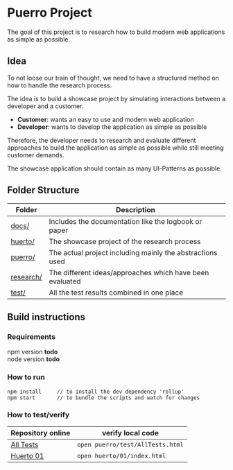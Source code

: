 # Puerro Project

The goal of this project is to research how to build modern web applications as simple as possible.


## Idea

To not loose our train of thought, we need to have a structured method on how to handle the research process. 

The idea is to build a showcase project by simulating interactions between a developer and a customer.

- **Customer**: wants an easy to use and modern web application
- **Developer**: wants to develop the application as simple as possible

Therefore, the developer needs to research and evaluate different approaches to build the application 
as simple as possible while still meeting customer demands.

The showcase application should contain as many UI-Patterns as possible.


## Folder Structure

| Folder                        | Description                                               |
| ----------------------------- | --------------------------------------------------------- |
| [docs/](docs/)                | Includes the documentation like the logbook or paper      |
| [huerto/](huerto/)            | The showcase project of the research process              |
| [puerro/](puerro/)            | The actual project including mainly the abstractions used |
| [research/](research/)        | The different ideas/approaches which have been evaluated  |
| [test/](test/AllTests.html)   | All the test results combined in one place                |

## Build instructions

### Requirements

npm  version **todo**\
node version **todo** 

### How to run

```
npm install     // to install the dev dependency 'rollup'
npm start       // to bundle the scripts and watch for changes
```

### How to test/verify

| Repository online                                                   | verify local code                |
| --------------------------------------------------------------------| -------------------------------- |
| [All Tests](http://IP5-Puerro.github.io/puerro/test/AllTests.html)  | `open puerro/test/AllTests.html` |
| [Huerto 01](http://IP5-Puerro.github.io/huerto/01/index.html)       | `open huerto/01/index.html`      |